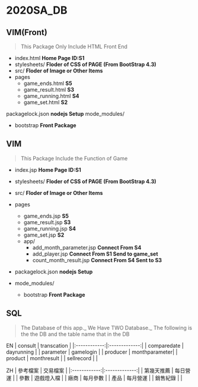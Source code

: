 # 2020SA_DB
## VIM(Front)
>This Package Only Include HTML Front End 

- index.html  **Home Page ID:S1**
- stylesheets/  **Floder of CSS of PAGE (From BootStrap 4.3)**
- src/  **Floder of Image or Other Items**
- pages
  -  game_ends.html **S5**
  -  game_result.html **S3**
  -  game_running.html **S4**
  -  game_set.html **S2**
  
packagelock.json  **nodejs Setup**
mode_modules/
  - bootstrap  **Front Package**

## VIM
>This Package Include the Function of Game

- index.jsp  **Home Page ID:S1**
- stylesheets/  **Floder of CSS of PAGE (From BootStrap 4.3)**
- src/  **Floder of Image or Other Items**
- pages
  - game_ends.jsp **S5**
  - game_result.jsp **S3**
  - game_running.jsp **S4**
  - game_set.jsp **S2**
  - app/
    - add_month_parameter.jsp **Connect From S4**
    - add_player.jsp  **Connect From S1 Send to game_set**
    - count_month_result.jsp  **Connect From S4 Sent to S3**
  
- packagelock.json  **nodejs Setup**
- mode_modules/
  - bootstrap  **Front Package**
  
## SQL
>The Database of this app._
>We Have TWO Database._ The following is the the DB and the table name that in the DB

EN
| consult      | transcation   |
|:------------:|:-------------:|
| comparedate  | dayrunning    |
| parameter    | gamelogin     |
| producer     | monthparameter|
| product      | monthresult   |
| sellrecord   |               |

ZH
| 參考檔案      | 交易檔案      |
|:------------:|:-------------:|
| 第幾天推薦    | 每日營運      |
| 參數         | 遊戲燈入檔     |
| 廠商         | 每月參數       |
| 產品         | 每月營運       |
| 銷售紀錄     |               |
